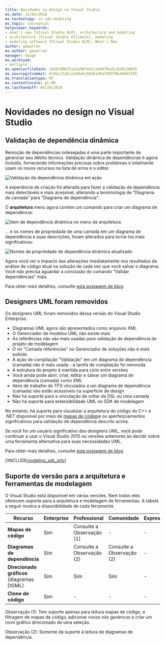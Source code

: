 ```yaml
---
title: Novidades no design no Visual Studio
ms.date: 11/04/2016
ms.technology: vs-ide-modeling
ms.topic: conceptual
helpviewer_keywords:
- what's new [VIsual Studio ALM], architecture and modeling
- architecture [Visual Studio Ultimate], modeling
- modeling software [Visual Studio ALM], What's New
author: gewarren
ms.author: gewarren
manager: douge
ms.workload:
- multiple
ms.openlocfilehash: c0367d0b751a5a90f442ca6d670cd1cbe81108d5
ms.sourcegitcommit: 4c0bc21d2ce2d8e6c9d3b149a7d95f0b4d5b3f85
ms.translationtype: MT
ms.contentlocale: pt-BR
ms.lasthandoff: 04/20/2018
---
```

# <a name="whats-new-for-design-in-visual-studio"></a>Novidades no design no Visual Studio

## <a name="live-dependency-validation"></a>Validação de dependência dinâmica

Remoção de dependências indesejadas é uma parte importante de gerenciar seu débito técnico. Validação dinâmica de dependências é agora incluído, fornecendo informações precisas sobre problemas e totalmente usam os novos recursos na lista de erros e o editor.

![Validação de dependência dinâmica em ação](media/dep-validation-whatsnew-01.png)

A experiência de criação foi alterada para fazer a validação de dependência mais detectáveis e mais acessível, alterando a terminologia de "Diagrama de camada" para "Diagrama de dependência".

O **arquitetura** menu agora contém um comando para criar um diagrama de dependência:

![Item de dependência dinâmica no menu de arquitetura](media/dep-validation-whatsnew-02.png)

... e os nomes de propriedade de uma camada em um diagrama de dependência e suas descrições, foram alterados para torná-los mais significativos:

![Nomes de propriedade de dependência dinâmica atualizado](media/dep-validation-whatsnew-03.png)

Agora você ver o impacto das alterações imediatamente nos resultados da análise de código atual na solução de cada vez que você salvar o diagrama. Você não precisa aguardar a conclusão do comando "Validar dependências" mais.

Para obter mais detalhes, consulte [esta postagem de blog](https://blogs.msdn.microsoft.com/visualstudioalm/2016/10/07/live-architecture-dependency-validation-in-visual-studio-15-preview-5/).

## <a name="uml-designers-have-been-removed"></a>Designers UML foram removidos

Os designers UML foram removidos dessa versão do Visual Studio Enterprise.

* Diagramas UML agora são apresentados como arquivos XML
* O Gerenciador de modelos UML não existe mais
* As referências não são mais usadas para validação de dependência de projeto de modelagem
* O nó "Camada referências" no Gerenciador de soluções não é mais exibido
* A ação de compilação "Validação" em um diagrama de dependência (camada) não é mais usada - a tarefa de compilação foi removida
* A estrutura do projeto é mantida para ciclo entre versões
* Você ainda pode abrir, criar, editar e salvar um diagrama de dependência (camada) como XML
* Itens de trabalho do TFS vinculados a um diagrama de dependência (camada) não estão acessíveis na superfície de design
* Não há suporte para a vinculação de voltar de DSL ou uma camada
* Não há suporte para extensibilidade UML no SDK de modelagem

No entanto, há suporte para visualizar a arquitetura do código do C++ e .NET disponível por meio de [mapas de código](map-dependencies-across-your-solutions.md)e os aperfeiçoamentos significativos para validação de dependência descrito acima.

Se você for um usuário significativo dos designers UML, você pode continuar a usar o Visual Studio 2015 ou versões anteriores ao decidir sobre uma ferramenta alternativa para suas necessidades UML.

Para obter mais detalhes, consulte [esta postagem de blog](https://blogs.msdn.microsoft.com/visualstudioalm/2016/10/14/uml-designers-have-been-removed-layer-designer-now-supports-live-architectural-analysis/).

[!INCLUDE[modeling_sdk_info](includes/modeling_sdk_info.md)]

<a name="VersionSupport"></a>
## <a name="version-support-for-architecture-and-modeling-tools"></a>Suporte de versão para a arquitetura e ferramentas de modelagem

O Visual Studio está disponível em várias versões. Nem todos eles oferecem suporte para a arquitetura e modelagem de ferramentas. A tabela a seguir mostra a disponibilidade de cada ferramenta.

|**Recurso**|**Enterprise**|**Professional**|**Comunidade**|**Express**|
|-----------------|--------------------|----------------------|-------------------|-----------------|
|**Mapas de código**|Sim|Consulte a Observação (1)|-|-|
|**Diagramas de dependência**|Sim|Consulte a Observação (2)|Consulte a Observação (2)|-|
|**Direcionado gráficos** (diagramas DGML)|Sim|Sim|Sim|-|
|**Clone de código**|Sim|-|-|-|

Observação (1): Tem suporte apenas para leitura mapas de código, a filtragem de mapas de código, adicionar novos nós genéricos e criar um novo gráfico direcionado de uma seleção.

Observação (2): Somente dá suporte à leitura de diagramas de dependência.
